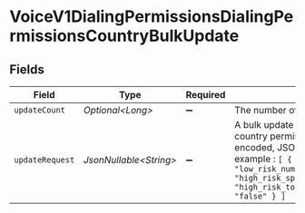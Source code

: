 # VoiceV1DialingPermissionsDialingPermissionsCountryBulkUpdate


## Fields

| Field                                                                                                                                                                                                                                                                                             | Type                                                                                                                                                                                                                                                                                              | Required                                                                                                                                                                                                                                                                                          | Description                                                                                                                                                                                                                                                                                       |
| ------------------------------------------------------------------------------------------------------------------------------------------------------------------------------------------------------------------------------------------------------------------------------------------------- | ------------------------------------------------------------------------------------------------------------------------------------------------------------------------------------------------------------------------------------------------------------------------------------------------- | ------------------------------------------------------------------------------------------------------------------------------------------------------------------------------------------------------------------------------------------------------------------------------------------------- | ------------------------------------------------------------------------------------------------------------------------------------------------------------------------------------------------------------------------------------------------------------------------------------------------- |
| `updateCount`                                                                                                                                                                                                                                                                                     | *Optional\<Long>*                                                                                                                                                                                                                                                                                 | :heavy_minus_sign:                                                                                                                                                                                                                                                                                | The number of countries updated                                                                                                                                                                                                                                                                   |
| `updateRequest`                                                                                                                                                                                                                                                                                   | *JsonNullable\<String>*                                                                                                                                                                                                                                                                           | :heavy_minus_sign:                                                                                                                                                                                                                                                                                | A bulk update request to change voice dialing country permissions stored as a URL-encoded, JSON array of update objects. For example : `[ { "iso_code": "GB", "low_risk_numbers_enabled": "true", "high_risk_special_numbers_enabled":"true", "high_risk_tollfraud_numbers_enabled": "false" } ]` |